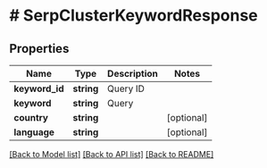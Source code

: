 # # SerpClusterKeywordResponse

## Properties

Name | Type | Description | Notes
------------ | ------------- | ------------- | -------------
**keyword_id** | **string** | Query ID |
**keyword** | **string** | Query |
**country** | **string** |  | [optional]
**language** | **string** |  | [optional]

[[Back to Model list]](../../README.md#models) [[Back to API list]](../../README.md#endpoints) [[Back to README]](../../README.md)
